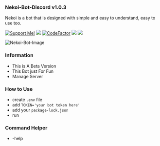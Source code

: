 ### Nekoi-Bot-Discord v1.0.3
Nekoi is a bot that is designed with simple and easy to understand, easy to use too.

<a href="https://saweria.co/domathjav69"><img src="https://img.shields.io/badge/Support-Me!-green.svg" alt="Support Me!"></a>
<a href="https://github.com/DomathID/Nekoi69/blob/master/LICENSE"><img src="https://img.shields.io/badge/license-AGPL%20v3-lightgray.svg"></a>
[![CodeFactor](https://www.codefactor.io/repository/github/domathid/nekoi69/badge)](https://www.codefactor.io/repository/github/domathid/nekoi69)
<a href="https://github.com/domathid/nekoi69"><img src="https://img.shields.io/badge/code-maintenance-yellow.svg"></a>
<a href="https://github.com/domathid"><img src="https://img.shields.io/badge/language-JS-blue"></a>

![Nekoi-Bot-Image](https://user-images.githubusercontent.com/68462743/87853613-bbd57680-c935-11ea-86ce-6d8cdcd13d89.gif)

 ### Information
- This is A Beta Version
- This Bot just For Fun
- Manage Server 

### How to Use 
- create `.env` file 
- add `TOKEN='your bot token here'`
- add your `package-lock.json`
- run

### Command Helper
- -help
